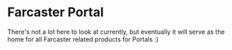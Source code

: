 # Farcaster Portal

There's not a lot here to look at  currently, but eventually it will serve as the home for all Farcaster related products for Portals :)